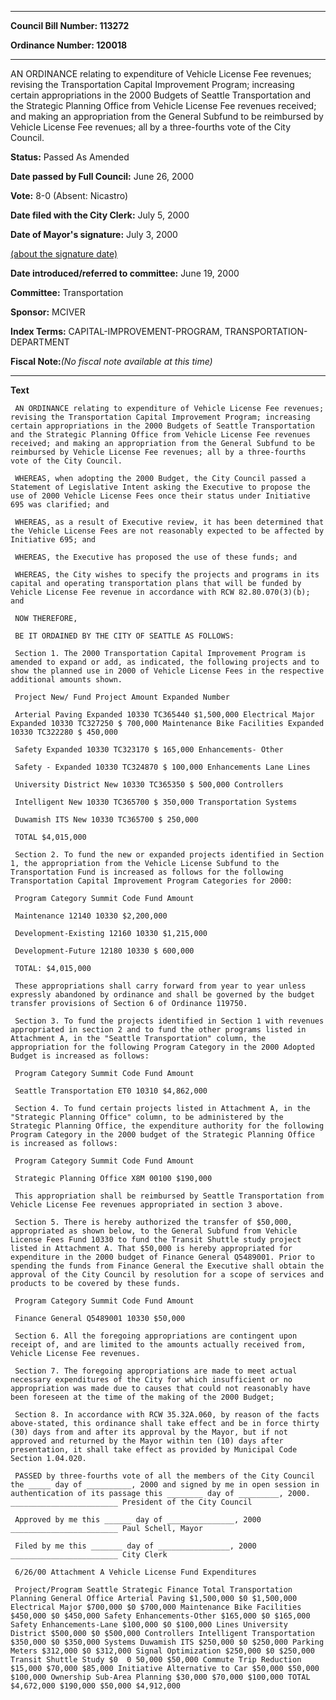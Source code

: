 

********

**Council Bill Number: 113272**
   
**Ordinance Number: 120018**
********

 AN ORDINANCE relating to expenditure of Vehicle License Fee revenues; revising the Transportation Capital Improvement Program; increasing certain appropriations in the 2000 Budgets of Seattle Transportation and the Strategic Planning Office from Vehicle License Fee revenues received; and making an appropriation from the General Subfund to be reimbursed by Vehicle License Fee revenues; all by a three-fourths vote of the City Council.

**Status:** Passed As Amended
   
**Date passed by Full Council:** June 26, 2000
   
**Vote:** 8-0 (Absent: Nicastro)
   
**Date filed with the City Clerk:** July 5, 2000
   
**Date of Mayor's signature:** July 3, 2000
   
[(about the signature date)](/~public/approvaldate.htm)
   
   
   
**Date introduced/referred to committee:** June 19, 2000
   
**Committee:** Transportation
   
**Sponsor:** MCIVER
   
   
**Index Terms:** CAPITAL-IMPROVEMENT-PROGRAM, TRANSPORTATION-DEPARTMENT

**Fiscal Note:**_(No fiscal note available at this time)_

********

**Text**
   
```
 AN ORDINANCE relating to expenditure of Vehicle License Fee revenues; revising the Transportation Capital Improvement Program; increasing certain appropriations in the 2000 Budgets of Seattle Transportation and the Strategic Planning Office from Vehicle License Fee revenues received; and making an appropriation from the General Subfund to be reimbursed by Vehicle License Fee revenues; all by a three-fourths vote of the City Council.

 WHEREAS, when adopting the 2000 Budget, the City Council passed a Statement of Legislative Intent asking the Executive to propose the use of 2000 Vehicle License Fees once their status under Initiative 695 was clarified; and

 WHEREAS, as a result of Executive review, it has been determined that the Vehicle License Fees are not reasonably expected to be affected by Initiative 695; and

 WHEREAS, the Executive has proposed the use of these funds; and

 WHEREAS, the City wishes to specify the projects and programs in its capital and operating transportation plans that will be funded by Vehicle License Fee revenue in accordance with RCW 82.80.070(3)(b); and

 NOW THEREFORE,

 BE IT ORDAINED BY THE CITY OF SEATTLE AS FOLLOWS:

 Section 1. The 2000 Transportation Capital Improvement Program is amended to expand or add, as indicated, the following projects and to show the planned use in 2000 of Vehicle License Fees in the respective additional amounts shown.

 Project New/ Fund Project Amount Expanded Number

 Arterial Paving Expanded 10330 TC365440 $1,500,000 Electrical Major Expanded 10330 TC327250 $ 700,000 Maintenance Bike Facilities Expanded 10330 TC322280 $ 450,000

 Safety Expanded 10330 TC323170 $ 165,000 Enhancements- Other

 Safety - Expanded 10330 TC324870 $ 100,000 Enhancements Lane Lines

 University District New 10330 TC365350 $ 500,000 Controllers

 Intelligent New 10330 TC365700 $ 350,000 Transportation Systems

 Duwamish ITS New 10330 TC365700 $ 250,000

 TOTAL $4,015,000

 Section 2. To fund the new or expanded projects identified in Section 1, the appropriation from the Vehicle License Subfund to the Transportation Fund is increased as follows for the following Transportation Capital Improvement Program Categories for 2000:

 Program Category Summit Code Fund Amount

 Maintenance 12140 10330 $2,200,000

 Development-Existing 12160 10330 $1,215,000

 Development-Future 12180 10330 $ 600,000

 TOTAL: $4,015,000

 These appropriations shall carry forward from year to year unless expressly abandoned by ordinance and shall be governed by the budget transfer provisions of Section 6 of Ordinance 119750.

 Section 3. To fund the projects identified in Section 1 with revenues appropriated in section 2 and to fund the other programs listed in Attachment A, in the "Seattle Transportation" column, the appropriation for the following Program Category in the 2000 Adopted Budget is increased as follows:

 Program Category Summit Code Fund Amount

 Seattle Transportation ET0 10310 $4,862,000

 Section 4. To fund certain projects listed in Attachment A, in the "Strategic Planning Office" column, to be administered by the Strategic Planning Office, the expenditure authority for the following Program Category in the 2000 budget of the Strategic Planning Office is increased as follows:

 Program Category Summit Code Fund Amount

 Strategic Planning Office X8M 00100 $190,000

 This appropriation shall be reimbursed by Seattle Transportation from Vehicle License Fee revenues appropriated in section 3 above.

 Section 5. There is hereby authorized the transfer of $50,000, appropriated as shown below, to the General Subfund from Vehicle License Fees Fund 10330 to fund the Transit Shuttle study project listed in Attachment A. That $50,000 is hereby appropriated for expenditure in the 2000 budget of Finance General Q5489001. Prior to spending the funds from Finance General the Executive shall obtain the approval of the City Council by resolution for a scope of services and products to be covered by these funds.

 Program Category Summit Code Fund Amount

 Finance General Q5489001 10330 $50,000

 Section 6. All the foregoing appropriations are contingent upon receipt of, and are limited to the amounts actually received from, Vehicle License Fee revenues.

 Section 7. The foregoing appropriations are made to meet actual necessary expenditures of the City for which insufficient or no appropriation was made due to causes that could not reasonably have been foreseen at the time of the making of the 2000 Budget;

 Section 8. In accordance with RCW 35.32A.060, by reason of the facts above-stated, this ordinance shall take effect and be in force thirty (30) days from and after its approval by the Mayor, but if not approved and returned by the Mayor within ten (10) days after presentation, it shall take effect as provided by Municipal Code Section 1.04.020.

 PASSED by three-fourths vote of all the members of the City Council the _____ day of __________, 2000 and signed by me in open session in authentication of its passage this ________ day of _________, 2000. ________________________ President of the City Council

 Approved by me this ______ day of _______________, 2000 ________________________ Paul Schell, Mayor

 Filed by me this _______ day of ________________, 2000 ________________________ City Clerk

 6/26/00 Attachment A Vehicle License Fund Expenditures

 Project/Program Seattle Strategic Finance Total Transportation Planning General Office Arterial Paving $1,500,000 $0 $1,500,000 Electrical Major $700,000 $0 $700,000 Maintenance Bike Facilities $450,000 $0 $450,000 Safety Enhancements-Other $165,000 $0 $165,000 Safety Enhancements-Lane $100,000 $0 $100,000 Lines University District $500,000 $0 $500,000 Controllers Intelligent Transportation $350,000 $0 $350,000 Systems Duwamish ITS $250,000 $0 $250,000 Parking Meters $312,000 $0 $312,000 Signal Optimization $250,000 $0 $250,000 Transit Shuttle Study $0  0 50,000 $50,000 Commute Trip Reduction $15,000 $70,000 $85,000 Initiative Alternative to Car $50,000 $50,000 $100,000 Ownership Sub-Area Planning $30,000 $70,000 $100,000 TOTAL $4,672,000 $190,000 $50,000 $4,912,000

```
